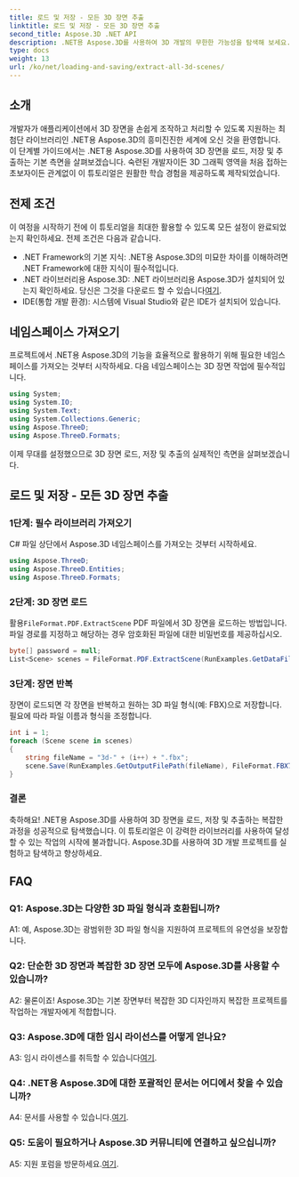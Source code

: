 ```yaml
---
title: 로드 및 저장 - 모든 3D 장면 추출
linktitle: 로드 및 저장 - 모든 3D 장면 추출
second_title: Aspose.3D .NET API
description: .NET용 Aspose.3D를 사용하여 3D 개발의 무한한 가능성을 탐색해 보세요. 장면을 쉽게 로드, 저장 및 추출할 수 있습니다.
type: docs
weight: 13
url: /ko/net/loading-and-saving/extract-all-3d-scenes/
---
```

## 소개

개발자가 애플리케이션에서 3D 장면을 손쉽게 조작하고 처리할 수 있도록 지원하는 최첨단 라이브러리인 .NET용 Aspose.3D의 흥미진진한 세계에 오신 것을 환영합니다. 이 단계별 가이드에서는 .NET용 Aspose.3D를 사용하여 3D 장면을 로드, 저장 및 추출하는 기본 측면을 살펴보겠습니다. 숙련된 개발자이든 3D 그래픽 영역을 처음 접하는 초보자이든 관계없이 이 튜토리얼은 원활한 학습 경험을 제공하도록 제작되었습니다.

## 전제 조건

이 여정을 시작하기 전에 이 튜토리얼을 최대한 활용할 수 있도록 모든 설정이 완료되었는지 확인하세요. 전제 조건은 다음과 같습니다.

- .NET Framework의 기본 지식: .NET용 Aspose.3D의 미묘한 차이를 이해하려면 .NET Framework에 대한 지식이 필수적입니다.
-  .NET 라이브러리용 Aspose.3D: .NET 라이브러리용 Aspose.3D가 설치되어 있는지 확인하세요. 당신은 그것을 다운로드 할 수 있습니다[여기](https://releases.aspose.com/3d/net/).
- IDE(통합 개발 환경): 시스템에 Visual Studio와 같은 IDE가 설치되어 있습니다.

## 네임스페이스 가져오기

프로젝트에서 .NET용 Aspose.3D의 기능을 효율적으로 활용하기 위해 필요한 네임스페이스를 가져오는 것부터 시작하세요. 다음 네임스페이스는 3D 장면 작업에 필수적입니다.

```csharp
using System;
using System.IO;
using System.Text;
using System.Collections.Generic;
using Aspose.ThreeD;
using Aspose.ThreeD.Formats;
```

이제 무대를 설정했으므로 3D 장면 로드, 저장 및 추출의 실제적인 측면을 살펴보겠습니다.

## 로드 및 저장 - 모든 3D 장면 추출

### 1단계: 필수 라이브러리 가져오기

C# 파일 상단에서 Aspose.3D 네임스페이스를 가져오는 것부터 시작하세요.

```csharp
using Aspose.ThreeD;
using Aspose.ThreeD.Entities;
using Aspose.ThreeD.Formats;
```

### 2단계: 3D 장면 로드

 활용`FileFormat.PDF.ExtractScene` PDF 파일에서 3D 장면을 로드하는 방법입니다. 파일 경로를 지정하고 해당하는 경우 암호화된 파일에 대한 비밀번호를 제공하십시오.

```csharp
byte[] password = null;
List<Scene> scenes = FileFormat.PDF.ExtractScene(RunExamples.GetDataFilePath("House_Design.pdf"), password);
```

### 3단계: 장면 반복

장면이 로드되면 각 장면을 반복하고 원하는 3D 파일 형식(예: FBX)으로 저장합니다. 필요에 따라 파일 이름과 형식을 조정합니다.

```csharp
int i = 1;
foreach (Scene scene in scenes)
{
    string fileName = "3d-" + (i++) + ".fbx";
    scene.Save(RunExamples.GetOutputFilePath(fileName), FileFormat.FBX7400ASCII);
}
```

### 결론

축하해요! .NET용 Aspose.3D를 사용하여 3D 장면을 로드, 저장 및 추출하는 복잡한 과정을 성공적으로 탐색했습니다. 이 튜토리얼은 이 강력한 라이브러리를 사용하여 달성할 수 있는 작업의 시작에 불과합니다. Aspose.3D를 사용하여 3D 개발 프로젝트를 실험하고 탐색하고 향상하세요.

## FAQ

### Q1: Aspose.3D는 다양한 3D 파일 형식과 호환됩니까?

A1: 예, Aspose.3D는 광범위한 3D 파일 형식을 지원하여 프로젝트의 유연성을 보장합니다.

### Q2: 단순한 3D 장면과 복잡한 3D 장면 모두에 Aspose.3D를 사용할 수 있습니까?

A2: 물론이죠! Aspose.3D는 기본 장면부터 복잡한 3D 디자인까지 복잡한 프로젝트를 작업하는 개발자에게 적합합니다.

### Q3: Aspose.3D에 대한 임시 라이선스를 어떻게 얻나요?

 A3: 임시 라이센스를 취득할 수 있습니다[여기](https://purchase.aspose.com/temporary-license/).

### Q4: .NET용 Aspose.3D에 대한 포괄적인 문서는 어디에서 찾을 수 있습니까?

 A4: 문서를 사용할 수 있습니다.[여기](https://reference.aspose.com/3d/net/).

### Q5: 도움이 필요하거나 Aspose.3D 커뮤니티에 연결하고 싶으십니까?

 A5: 지원 포럼을 방문하세요.[여기](https://forum.aspose.com/c/3d/18).